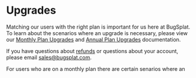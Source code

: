 # Upgrades

Matching our users with the right plan is important for us here at BugSplat.  To learn about the scenarios where an upgrade is necessary, please view our [Monthly Plan Upgrades](upgrade-policy.md) and [Annual Plan Upgrades](annual-plan-upgrades.md) documentation.  

If you have questions about [refunds](refund-policy.md) or questions about your account, please email [sales@bugsplat.com](mailto:sales@bugsplat.com).



For users who are on a monthly plan there are certain senarios where an 

